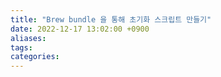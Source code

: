 ```yaml
---
title: "Brew bundle 을 통해 초기화 스크립트 만들기"
date: 2022-12-17 13:02:00 +0900
aliases: 
tags: 
categories: 
---
```

